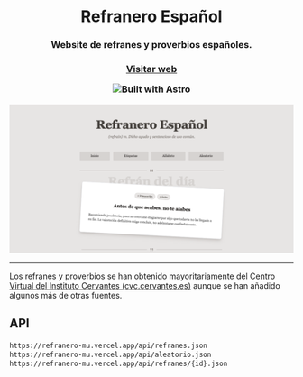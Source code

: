 
<h1 align="center">Refranero Español</h1>
<h3 align="center">Website de refranes y proverbios españoles.</h3>

<h3 align="center">

[Visitar web](https://refranero-mu.vercel.app/)

![Built with Astro](https://img.shields.io/badge/Astro-BC52EE.svg?style=for-the-badge&logo=Astro&logoColor=white)

</h3>

<p align="center">
    <img src="src/public/metaimage.png" alt="Refranero Español">
</p>

---

Los refranes y proverbios se han obtenido mayoritariamente del [Centro Virtual del Instituto Cervantes (cvc.cervantes.es)](https://cvc.cervantes.es/lengua/refranero/) aunque se han añadido algunos más de otras fuentes.


## API

```
https://refranero-mu.vercel.app/api/refranes.json
https://refranero-mu.vercel.app/api/aleatorio.json
https://refranero-mu.vercel.app/api/refranes/{id}.json
```